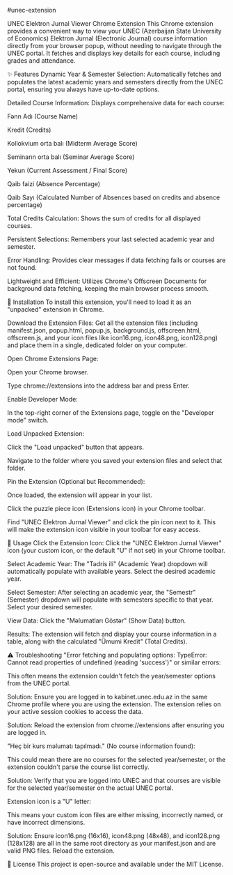 #unec-extension

UNEC Elektron Jurnal Viewer Chrome Extension
This Chrome extension provides a convenient way to view your UNEC (Azerbaijan State University of Economics) Elektron Jurnal (Electronic Journal) course information directly from your browser popup, without needing to navigate through the UNEC portal. It fetches and displays key details for each course, including grades and attendance.

✨ Features
Dynamic Year & Semester Selection: Automatically fetches and populates the latest academic years and semesters directly from the UNEC portal, ensuring you always have up-to-date options.

Detailed Course Information: Displays comprehensive data for each course:

Fənn Adı (Course Name)

Kredit (Credits)

Kollokvium orta balı (Midterm Average Score)

Seminarın orta balı (Seminar Average Score)

Yekun (Current Assessment / Final Score)

Qaib faizi (Absence Percentage)

Qaib Sayı (Calculated Number of Absences based on credits and absence percentage)

Total Credits Calculation: Shows the sum of credits for all displayed courses.

Persistent Selections: Remembers your last selected academic year and semester.

Error Handling: Provides clear messages if data fetching fails or courses are not found.

Lightweight and Efficient: Utilizes Chrome's Offscreen Documents for background data fetching, keeping the main browser process smooth.

🚀 Installation
To install this extension, you'll need to load it as an "unpacked" extension in Chrome.

Download the Extension Files: Get all the extension files (including manifest.json, popup.html, popup.js, background.js, offscreen.html, offscreen.js, and your icon files like icon16.png, icon48.png, icon128.png) and place them in a single, dedicated folder on your computer.

Open Chrome Extensions Page:

Open your Chrome browser.

Type chrome://extensions into the address bar and press Enter.

Enable Developer Mode:

In the top-right corner of the Extensions page, toggle on the "Developer mode" switch.

Load Unpacked Extension:

Click the "Load unpacked" button that appears.

Navigate to the folder where you saved your extension files and select that folder.

Pin the Extension (Optional but Recommended):

Once loaded, the extension will appear in your list.

Click the puzzle piece icon (Extensions icon) in your Chrome toolbar.

Find "UNEC Elektron Jurnal Viewer" and click the pin icon next to it. This will make the extension icon visible in your toolbar for easy access.

📖 Usage
Click the Extension Icon: Click the "UNEC Elektron Jurnal Viewer" icon (your custom icon, or the default "U" if not set) in your Chrome toolbar.

Select Academic Year: The "Tədris ili" (Academic Year) dropdown will automatically populate with available years. Select the desired academic year.

Select Semester: After selecting an academic year, the "Semestr" (Semester) dropdown will populate with semesters specific to that year. Select your desired semester.

View Data: Click the "Məlumatları Göstər" (Show Data) button.

Results: The extension will fetch and display your course information in a table, along with the calculated "Ümumi Kredit" (Total Credits).

⚠️ Troubleshooting
"Error fetching and populating options: TypeError: Cannot read properties of undefined (reading 'success')" or similar errors:

This often means the extension couldn't fetch the year/semester options from the UNEC portal.

Solution: Ensure you are logged in to kabinet.unec.edu.az in the same Chrome profile where you are using the extension. The extension relies on your active session cookies to access the data.

Solution: Reload the extension from chrome://extensions after ensuring you are logged in.

"Heç bir kurs məlumatı tapılmadı." (No course information found):

This could mean there are no courses for the selected year/semester, or the extension couldn't parse the course list correctly.

Solution: Verify that you are logged into UNEC and that courses are visible for the selected year/semester on the actual UNEC portal.

Extension icon is a "U" letter:

This means your custom icon files are either missing, incorrectly named, or have incorrect dimensions.

Solution: Ensure icon16.png (16x16), icon48.png (48x48), and icon128.png (128x128) are all in the same root directory as your manifest.json and are valid PNG files. Reload the extension.

📄 License
This project is open-source and available under the MIT License.
